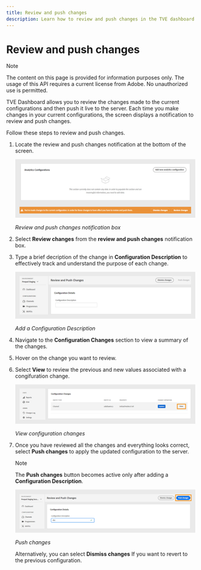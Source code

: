 ```yaml
---
title: Review and push changes
description: Learn how to review and push changes in the TVE dashboard.
---
```

# Review and push changes

>[!NOTE]
>
>The content on this page is provided for information purposes only. The usage of this API requires a current license from Adobe. No unauthorized use is permitted.

TVE Dashboard allows you to review the changes made to the current configurations and then push it live to the server. Each time you make changes in your current configurations, the screen displays a notification to review and push changes.

Follow these steps to review and push changes.

1. Locate the review and push changes notification at the bottom of the screen.

   ![Review and push changes notification](assets/review-changes.png)

   *Review and push changes notification box*

1. Select **Review changes** from the **review and push changes** notification box. 

1. Type a brief decription of the change in **Configuration Description** to effectively track and understand the purpose of each change.

   ![Add a Configuration Description](assets/add-conf-desc.png)

   *Add a Configuration Description*

1. Navigate to the **Configuration Changes** section to view a summary of the changes.

1. Hover on the change you want to review.

1. Select **View** to review the previous and new values associated with a congifuration change.
 
   ![View configuration changes](assets/view-configuration-changes.png)

   *View configuration changes*
   
1. Once you have reviewed all the changes and everything looks correct, select **Push changes** to apply the updated configuration to the server.

   >[!NOTE]
   >
   >The **Push changes** button becomes active only after adding a **Configuration Description**.

   ![Push changes](assets/push-changes.png)

   *Push changes*

   Alternatively, you can select **Dismiss changes** If you want to revert to the previous configuration.


